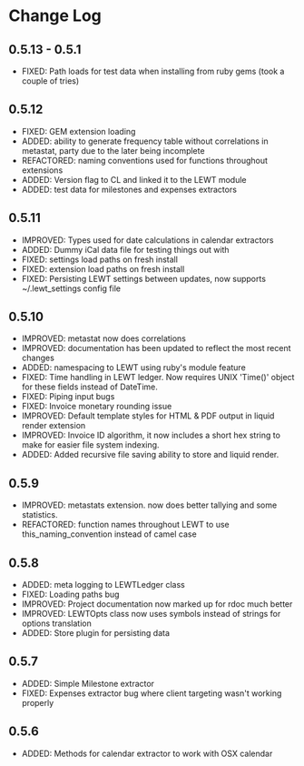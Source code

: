 # Change Log

## 0.5.13 - 0.5.1
- FIXED: Path loads for test data when installing from ruby gems (took a couple of tries)

## 0.5.12
- FIXED: GEM extension loading
- ADDED: ability to generate frequency table without correlations in metastat, party due to the later being incomplete
- REFACTORED: naming conventions used for functions throughout extensions
- ADDED: Version flag to CL and linked it to the LEWT module
- ADDED: test data for milestones and expenses extractors

## 0.5.11
- IMPROVED: Types used for date calculations in calendar extractors
- ADDED: Dummy iCal data file for testing things out with
- FIXED: settings load paths on fresh install
- FIXED: extension load paths on fresh install
- FIXED: Persisting LEWT settings between updates, now supports ~/.lewt_settings config file

## 0.5.10
- IMPROVED: metastat now does correlations
- IMPROVED: documentation has been updated to reflect the most recent changes
- ADDED: namespacing to LEWT using ruby's module feature
- FIXED: Time handling in LEWT ledger. Now requires UNIX 'Time()' object for these fields instead of DateTime.
- FIXED: Piping input bugs
- FIXED: Invoice monetary rounding issue
- IMPROVED: Default template styles for HTML & PDF output in liquid render extension
- IMPROVED: Invoice ID algorithm, it now includes a short hex string to make for easier file system indexing.
- ADDED: Added recursive file saving ability to store and liquid render.

## 0.5.9
- IMPROVED: metastats extension. now does better tallying and some statistics.
- REFACTORED: function names throughout LEWT to use this_naming_convention instead of camel case

## 0.5.8
- ADDED: meta logging to LEWTLedger class
- FIXED: Loading paths bug
- IMPROVED: Project documentation now marked up for rdoc much better
- IMPROVED: LEWTOpts class now uses symbols instead of strings for options translation
- ADDED: Store plugin for persisting data

## 0.5.7
- ADDED: Simple Milestone extractor
- FIXED: Expenses extractor bug where client targeting wasn't working properly

## 0.5.6
- ADDED: Methods for calendar extractor to work with OSX calendar
